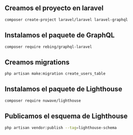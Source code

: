## Creamos el proyecto en laravel 
```bash
composer create-project laravel/laravel laravel-graphql
```
## Instalamos el paquete de GraphQL
```bash
composer require rebing/graphql-laravel
```
## Creamos migrations 
```bash
php artisan make:migration create_users_table
```
## Instalamos el paquete de Lighthouse
```bash 
composer require nuwave/lighthouse
```
## Publicamos el esquema de Lighthouse
```bash
php artisan vendor:publish --tag=lighthouse-schema
```